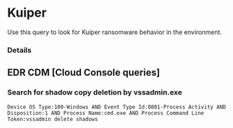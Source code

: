 # Kuiper

Use this query to look for Kuiper ransomware behavior in the environment.

### Details

## EDR CDM [Cloud Console queries]


### Search for shadow copy deletion by vssadmin.exe

```
Device OS Type:100-Windows AND Event Type Id:8001-Process Activity AND Disposition:1 AND Process Name:cmd.exe AND Process Command Line Token:vssadmin delete shadows
```
